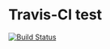 # Travis-CI test
[![Build Status](https://travis-ci.org/diegourban/travis-test.svg?branch=master)](https://travis-ci.org/diegourban/travis-test)
